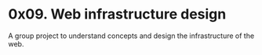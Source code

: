 # 0x09. Web infrastructure design
A group project to understand concepts and design the infrastructure of the web.
